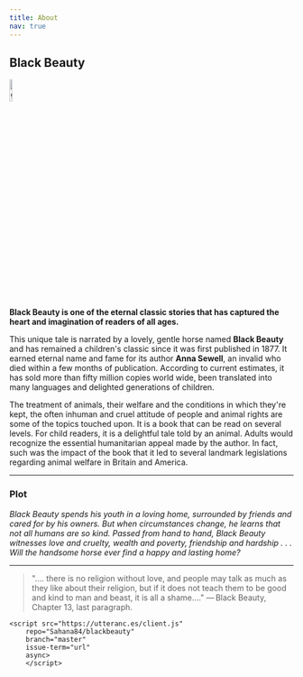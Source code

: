 ```yaml
---
title: About
nav: true
---
```


## Black Beauty
<div><img src="{{ "/images/BB1.jpg" | absolute_url }}" alt="github octocat" style="width:10%;" ></div>    



**Black Beauty is one of the eternal classic stories that has captured the heart and imagination of readers of all ages.**
 
This unique tale is narrated by a lovely, gentle horse named **Black Beauty** and has remained a children's classic since it was first published in 1877. It earned eternal name and fame for its author **Anna Sewell**, an invalid who died within a few months of publication. According to current estimates, it has sold more than fifty million copies world wide, been translated into many languages and delighted generations of children.

The treatment of animals, their welfare and the conditions in which they're kept, the often inhuman and cruel attitude of people and animal rights are some of the topics touched upon. It is a book that can be read on several levels. For child readers, it is a delightful tale told by an animal. Adults would recognize the essential humanitarian appeal made by the author. In fact, such was the impact of the book that it led to several landmark legislations regarding animal welfare in Britain and America.

---

### Plot

*Black Beauty spends his youth in a loving home, surrounded by friends and cared for by his owners. But when circumstances change, he learns that not all humans are so kind. Passed from hand to hand, Black Beauty witnesses love and cruelty, wealth and poverty, friendship and hardship . . . Will the handsome horse ever find a happy and lasting home?*

---

>".... there is no religion without love, and people may talk as much as they like about their religion, but if it does not teach them to be good and kind to man and beast, it is all a shame...."
>                — Black Beauty, Chapter 13, last paragraph.

	<script src="https://utteranc.es/client.js"	
		repo="Sahana84/blackbeauty"
		branch="master"
		issue-term="url"
		async>
		</script>


